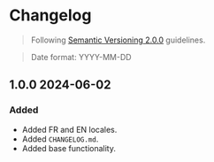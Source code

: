 # Changelog

> Following [Semantic Versioning 2.0.0](https://semver.org/spec/v2.0.0.html) guidelines.

> Date format: YYYY-MM-DD

## 1.0.0 2024-06-02
### Added
- Added FR and EN locales.
- Added `CHANGELOG.md`.
- Added base functionality.